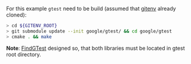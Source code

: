 For this example `gtest` need to be build (assumed that [gitenv](https://github.com/ruslo/gitenv) already cloned):
```bash
> cd ${GITENV_ROOT}
> git submodule update --init google/gtest/ && cd google/gtest
> cmake . && make
```

**Note**: [FindGTest](http://www.cmake.org/cmake/help/v2.8.11/cmake.html#module:FindGTest) designed so, that
both libraries must be located in gtest root directory.
